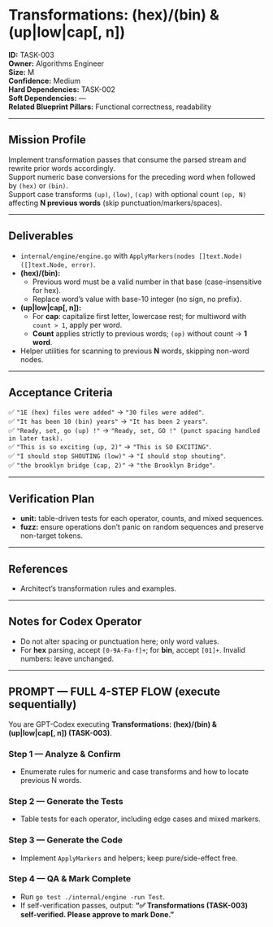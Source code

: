 # Transformations: (hex)/(bin) & (up|low|cap[, n])

**ID:** TASK-003  <br>
**Owner:** Algorithms Engineer  <br>
**Size:** M  <br>
**Confidence:** Medium  <br>
**Hard Dependencies:** TASK-002  <br>
**Soft Dependencies:** —  <br>
**Related Blueprint Pillars:** Functional correctness, readability  <br>

---

## **Mission Profile**
Implement transformation passes that consume the parsed stream and rewrite prior words accordingly.  <br>
Support numeric base conversions for the preceding word when followed by `(hex)` or `(bin)`.<br>
Support case transforms `(up)`, `(low)`, `(cap)` with optional count `(op, N)` affecting **N previous words** (skip punctuation/markers/spaces).  <br>

---

## **Deliverables**
- `internal/engine/engine.go` with `ApplyMarkers(nodes []text.Node) ([]text.Node, error)`.
- **(hex)/(bin):**
  - Previous word must be a valid number in that base (case-insensitive for hex).
  - Replace word’s value with base-10 integer (no sign, no prefix).
- **(up|low|cap[, n]):**
  - For **cap**: capitalize first letter, lowercase rest; for multiword with `count > 1`, apply per word.
  - **Count** applies strictly to previous words; `(op)` without count → **1 word**.
- Helper utilities for scanning to previous **N** words, skipping non-word nodes.

---

## **Acceptance Criteria**
✅ `"1E (hex) files were added"` → `"30 files were added"`. <br>
✅ `"It has been 10 (bin) years"` → `"It has been 2 years"`.  <br>
✅ `"Ready, set, go (up) !"` → `"Ready, set, GO !" (punct spacing handled in later task).`  <br>
✅ `"This is so exciting (up, 2)"` → `"This is SO EXCITING"`.  <br>
✅ `"I should stop SHOUTING (low)"` → `"I should stop shouting"`.  <br>
✅ `"the brooklyn bridge (cap, 2)"` → `"the Brooklyn Bridge"`. <br>

---

## **Verification Plan**
- **unit:** table-driven tests for each operator, counts, and mixed sequences.
- **fuzz:** ensure operations don’t panic on random sequences and preserve non-target tokens.

---

## **References**
- Architect’s transformation rules and examples.

---

## **Notes for Codex Operator**
- Do not alter spacing or punctuation here; only word values.
- For **hex** parsing, accept `[0-9A-Fa-f]+`; for **bin**, accept `[01]+`. Invalid numbers: leave unchanged.

---

## PROMPT — FULL 4-STEP FLOW (execute sequentially)
You are GPT-Codex executing **Transformations: (hex)/(bin) & (up|low|cap[, n]) (TASK-003)**.

### Step 1 — Analyze & Confirm
- Enumerate rules for numeric and case transforms and how to locate previous N words.

### Step 2 — Generate the Tests
- Table tests for each operator, including edge cases and mixed markers.

### Step 3 — Generate the Code
- Implement `ApplyMarkers` and helpers; keep pure/side-effect free.

### Step 4 — QA & Mark Complete
- Run `go test ./internal/engine -run Test`.
- If self-verification passes, output: **“✅ Transformations (TASK-003) self-verified. Please approve to mark Done.”**
